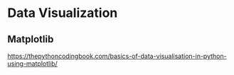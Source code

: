 # Data Visualization

## Matplotlib

https://thepythoncodingbook.com/basics-of-data-visualisation-in-python-using-matplotlib/


